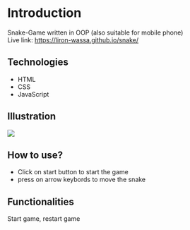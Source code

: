 # Introduction
Snake-Game written in OOP (also suitable for mobile phone)
<br/>
Live link: https://liron-wassa.github.io/snake/

## Technologies
- HTML
- CSS
- JavaScript

## Illustration
<img src="https://user-images.githubusercontent.com/56726154/76168319-67e0a700-6177-11ea-9be7-48ee57e82af5.png" />

## How to use?
- Click on start button to start the game
- press on arrow keybords to move the snake

## Functionalities
Start game, restart game
